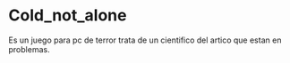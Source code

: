 # Cold_not_alone
Es un juego para pc de terror trata de un cientifico del artico que estan en problemas.
